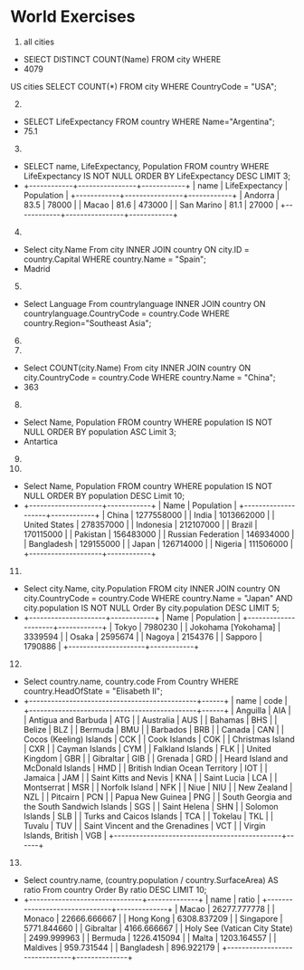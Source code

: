 # World Exercises

1) all cities
* SElECT DISTINCT COUNT(Name) FROM city WHERE
* 4079

US cities
SELECT COUNT(*) FROM city WHERE CountryCode = "USA";

2)
* SELECT LifeExpectancy FROM country WHERE Name="Argentina";
* 75.1

3)
* SELECT name, LifeExpectancy, Population FROM country WHERE LifeExpectancy IS NOT NULL ORDER BY LifeExpectancy DESC LIMIT 3;
* +------------+----------------+------------+
  | name       | LifeExpectancy | Population |
  +------------+----------------+------------+
  | Andorra    |           83.5 |      78000 |
  | Macao      |           81.6 |     473000 |
  | San Marino |           81.1 |      27000 |
  +------------+----------------+------------+

4)
* Select city.Name From city INNER JOIN country ON city.ID = country.Capital WHERE country.Name = "Spain";
* Madrid

5)
* Select Language From countrylanguage INNER JOIN country ON countrylanguage.CountryCode = country.Code WHERE country.Region="Southeast Asia";

6)

7)
* Select COUNT(city.Name) From city INNER JOIN country ON city.CountryCode = country.Code WHERE country.Name = "China";
* 363

8)
* Select Name, Population FROM country WHERE population IS NOT NULL ORDER BY population ASC Limit 3;
* Antartica

9)

10)
* Select Name, Population FROM country WHERE population IS NOT NULL ORDER BY population DESC Limit 10;
* +--------------------+------------+
  | Name               | Population |
  +--------------------+------------+
  | China              | 1277558000 |
  | India              | 1013662000 |
  | United States      |  278357000 |
  | Indonesia          |  212107000 |
  | Brazil             |  170115000 |
  | Pakistan           |  156483000 |
  | Russian Federation |  146934000 |
  | Bangladesh         |  129155000 |
  | Japan              |  126714000 |
  | Nigeria            |  111506000 |
  +--------------------+------------+

11)
* Select city.Name, city.Population FROM city INNER JOIN country ON city.CountryCode = country.Code WHERE country.Name = "Japan" AND city.population IS NOT NULL Order By city.population DESC LIMIT 5;
* +---------------------+------------+
  | Name                | Population |
  +---------------------+------------+
  | Tokyo               |    7980230 |
  | Jokohama [Yokohama] |    3339594 |
  | Osaka               |    2595674 |
  | Nagoya              |    2154376 |
  | Sapporo             |    1790886 |
  +---------------------+------------+

12)
  * Select country.name, country.code From Country WHERE country.HeadOfState = "Elisabeth II";
  * +----------------------------------------------+------+
    | name                                         | code |
    +----------------------------------------------+------+
    | Anguilla                                     | AIA  |
    | Antigua and Barbuda                          | ATG  |
    | Australia                                    | AUS  |
    | Bahamas                                      | BHS  |
    | Belize                                       | BLZ  |
    | Bermuda                                      | BMU  |
    | Barbados                                     | BRB  |
    | Canada                                       | CAN  |
    | Cocos (Keeling) Islands                      | CCK  |
    | Cook Islands                                 | COK  |
    | Christmas Island                             | CXR  |
    | Cayman Islands                               | CYM  |
    | Falkland Islands                             | FLK  |
    | United Kingdom                               | GBR  |
    | Gibraltar                                    | GIB  |
    | Grenada                                      | GRD  |
    | Heard Island and McDonald Islands            | HMD  |
    | British Indian Ocean Territory               | IOT  |
    | Jamaica                                      | JAM  |
    | Saint Kitts and Nevis                        | KNA  |
    | Saint Lucia                                  | LCA  |
    | Montserrat                                   | MSR  |
    | Norfolk Island                               | NFK  |
    | Niue                                         | NIU  |
    | New Zealand                                  | NZL  |
    | Pitcairn                                     | PCN  |
    | Papua New Guinea                             | PNG  |
    | South Georgia and the South Sandwich Islands | SGS  |
    | Saint Helena                                 | SHN  |
    | Solomon Islands                              | SLB  |
    | Turks and Caicos Islands                     | TCA  |
    | Tokelau                                      | TKL  |
    | Tuvalu                                       | TUV  |
    | Saint Vincent and the Grenadines             | VCT  |
    | Virgin Islands, British                      | VGB  |
    +----------------------------------------------+------+

13)
* Select country.name, (country.population / country.SurfaceArea) AS ratio From country Order By ratio DESC LIMIT 10;
* +-------------------------------+--------------+
  | name                          | ratio        |
  +-------------------------------+--------------+
  | Macao                         | 26277.777778 |
  | Monaco                        | 22666.666667 |
  | Hong Kong                     |  6308.837209 |
  | Singapore                     |  5771.844660 |
  | Gibraltar                     |  4166.666667 |
  | Holy See (Vatican City State) |  2499.999963 |
  | Bermuda                       |  1226.415094 |
  | Malta                         |  1203.164557 |
  | Maldives                      |   959.731544 |
  | Bangladesh                    |   896.922179 |
  +-------------------------------+--------------+
